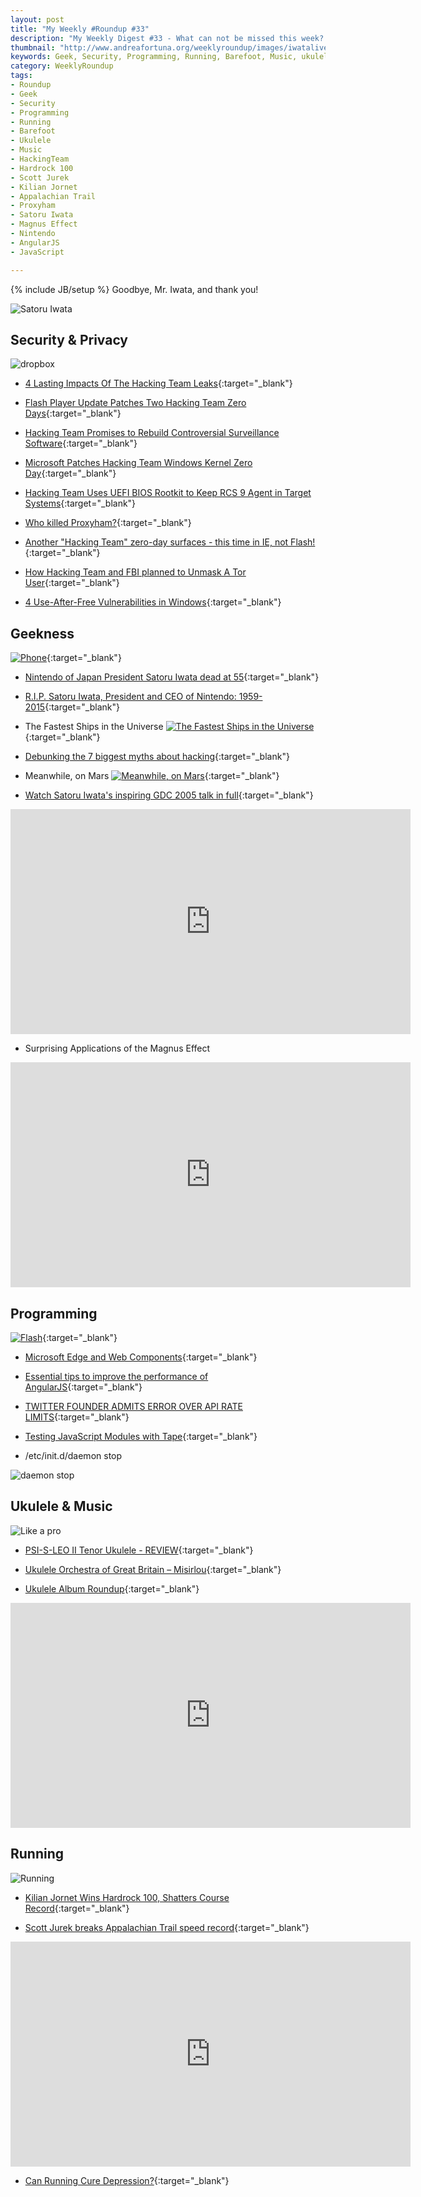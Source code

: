```yaml
---
layout: post
title: "My Weekly #Roundup #33"
description: "My Weekly Digest #33 - What can not be missed this week? "
thumbnail: "http://www.andreafortuna.org/weeklyroundup/images/iwatalive.png"
keywords: Geek, Security, Programming, Running, Barefoot, Music, ukulele, Hacking Team, Hardrock 100, Appalachian Trail, Scott Jurek, Kilian Jornet, Satoru Iwata, Nintendo, Magnus Effect, AngularJS, javascript
category: WeeklyRoundup
tags: 
- Roundup
- Geek
- Security
- Programming
- Running
- Barefoot
- Ukulele
- Music
- HackingTeam
- Hardrock 100
- Scott Jurek
- Kilian Jornet
- Appalachian Trail
- Proxyham
- Satoru Iwata
- Magnus Effect
- Nintendo
- AngularJS
- JavaScript

---
```

{% include JB/setup %}
Goodbye, Mr. Iwata, and thank you!

![Satoru Iwata](http://www.andreafortuna.org/weeklyroundup/images/iwatalive.png)
<!-- more -->

Security & Privacy
--
![dropbox](https://image-store.slidesharecdn.com/9e5909b1-5648-4c54-8ad0-3f055e4c18e6-medium.jpeg)

- [4 Lasting Impacts Of The Hacking Team Leaks](http://www.darkreading.com/attacks-breaches/4-lasting-impacts-of-the-hacking-team-leaks/d/d-id/1321317){:target="_blank"}

- [Flash Player Update Patches Two Hacking Team Zero Days](https://threatpost.com/flash-player-update-patches-two-hacking-team-zero-days/113776){:target="_blank"}

- [Hacking Team Promises to Rebuild Controversial Surveillance Software](https://threatpost.com/hacking-team-promises-to-rebuild-controversial-surveillance-software/113743){:target="_blank"}

- [Microsoft Patches Hacking Team Windows Kernel Zero Day](https://threatpost.com/microsoft-patches-hacking-team-windows-kernel-zero-day/113788){:target="_blank"}

- [Hacking Team Uses UEFI BIOS Rootkit to Keep RCS 9 Agent in Target Systems](http://blog.trendmicro.com/trendlabs-security-intelligence/hacking-team-uses-uefi-bios-rootkit-to-keep-rcs-9-agent-in-target-systems/){:target="_blank"}

- [Who killed Proxyham?](https://nakedsecurity.sophos.com/2015/07/14/who-killed-proxyham/?utm_source=Naked%2520Security%2520-%2520Feed&utm_medium=feed&utm_content=rss2&utm_campaign=Feed){:target="_blank"}

- [Another "Hacking Team" zero-day surfaces - this time in IE, not Flash!](https://nakedsecurity.sophos.com/2015/07/15/another-hacking-team-zero-day-surfaces-this-time-in-ie-not-flash/?utm_source=Naked%2520Security%2520-%2520Feed&utm_medium=feed&utm_content=rss2&utm_campaign=Feed){:target="_blank"}

- [How Hacking Team and FBI planned to Unmask A Tor User](http://thehackernews.com/2015/07/fbi-hacking-team-tor-network.html){:target="_blank"}

- [4 Use-After-Free Vulnerabilities in Windows](http://breakingmalware.com/vulnerabilities/class-dismissed-4-use-after-free-vulnerabilities-in-windows/){:target="_blank"}

Geekness
--

[![Phone](http://imgs.xkcd.com/comics/xkcd_phone_3.png)](http://xkcd.com/1549/){:target="_blank"}

- [Nintendo of Japan President Satoru Iwata dead at 55](http://arstechnica.com/gaming/2015/07/nintendo-of-japan-president-satoru-iwata-dead-at-55/){:target="_blank"}

- [R.I.P. Satoru Iwata, President and CEO of Nintendo: 1959-2015](http://www.geeksaresexy.net/2015/07/13/r-i-p-satoru-iwata-president-and-ceo-of-nintendo-1959-2015/){:target="_blank"}

- The Fastest Ships in the Universe
[![The Fastest Ships in the Universe](http://gaspull.geeksaresexytech.netdna-cdn.com/wp-content/uploads/2015/07/fast-ships.jpg)](http://www.geeksaresexy.net/2015/07/17/the-fastest-ships-in-the-universe-infographic/){:target="_blank"}

- [Debunking the 7 biggest myths about hacking](http://kernelmag.dailydot.com/issue-sections/staff-editorials/13618/biggest-myths-about-hacking/){:target="_blank"}

- Meanwhile, on Mars
[![Meanwhile, on Mars](http://www.commitstrip.com/wp-content/uploads/2015/07/Strip-Plton-english.jpg)](http://www.commitstrip.com/en/2015/07/16/meanwhile-on-mars-7/){:target="_blank"}

- [Watch Satoru Iwata's inspiring GDC 2005 talk in full](http://www.theverge.com/2015/7/15/8968345/satoru-iwata-heart-of-a-gamer-gdc-2005-video){:target="_blank"}

<iframe width="640" height="360" src="https://www.youtube.com/embed/RMrj8gdUfCU" frameborder="0" allowfullscreen></iframe> 

- Surprising Applications of the Magnus Effect

<iframe width="640" height="360" src="https://www.youtube.com/embed/2OSrvzNW9FE" frameborder="0" allowfullscreen></iframe>



Programming
--
[![Flash](http://www.commitstrip.com/wp-content/uploads/2015/07/Strip-La-vie-de-Flash1.jpg)](http://www.commitstrip.com/en/2015/07/15/a-brief-history-of-flash/){:target="_blank"}

- [Microsoft Edge and Web Components](https://blogs.windows.com/msedgedev/2015/07/15/microsoft-edge-and-web-components/){:target="_blank"}

- [Essential tips to improve the performance of AngularJS](http://agriyaservices.blogspot.in/2015/07/essential-tips-to-improve-performance.html){:target="_blank"}

- [TWITTER FOUNDER ADMITS ERROR OVER API RATE LIMITS](http://www.programmableweb.com/news/twitter-founder-admits-error-over-api-rate-limits/elsewhere-web/2015/07/19){:target="_blank"}

- [Testing JavaScript Modules with Tape](http://ponyfoo.com/articles/testing-javascript-modules-with-tape){:target="_blank"}

- /etc/init.d/daemon stop 

![daemon stop ](https://pbs.twimg.com/media/CA0lNxHXIAA55A8.jpg)



Ukulele & Music
--

![Like a pro](https://meetville.com/images/quotes/Quotation-Wilson-Villanueva-right-humor-Meetville-Quotes-35282.jpg)

- [PSI-S-LEO II Tenor Ukulele - REVIEW](http://www.gotaukulele.com/2015/07/psi-s-leo-ii-tenor-ukulele-review.html){:target="_blank"}

- [Ukulele Orchestra of Great Britain – Misirlou](http://ukulelehunt.com/2015/07/09/ukulele-orchestra-of-great-britain-misirlou-tab/){:target="_blank"}

- [Ukulele Album Roundup](http://www.gotaukulele.com/2015/07/ukulele-album-roundup.html){:target="_blank"}


<iframe width="640" height="360" src="https://www.youtube.com/embed/ZkIPe52MFxw" frameborder="0" allowfullscreen></iframe>



Running
--

![Running](https://40.media.tumblr.com/4b84578ab4bfbf8daf5fb4e03a240310/tumblr_n2yxneeq5J1ski1kdo1_400.jpg)

- [Kilian Jornet Wins Hardrock 100, Shatters Course Record](http://running.competitor.com/2014/07/news/kilian-jornet-shatters-hardrock-100-record_107922){:target="_blank"}

- [Scott Jurek breaks Appalachian Trail speed record](http://www.heraldcourier.com/outdoor/scott-jurek-breaks-appalachian-trail-speed-record/article_308d8b54-2c9a-11e5-a5d8-ab08173a5ecd.html){:target="_blank"}

<iframe width="640" height="360" src="https://www.youtube.com/embed/qmoh8Kx1K0g" frameborder="0" allowfullscreen></iframe>

- [Can Running Cure Depression?](http://runningraw.com/blog/?p=1431){:target="_blank"}

 
